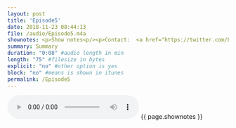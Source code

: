 ```yaml
---
layout: post
title: 'Episode5'
date: 2018-11-23 08:44:13
file: /audio/Episode5.m4a
shownotes: <p>Show notes<p/><p>Contact:  <a href="https://twitter.com/LK64076007A">LK64076007A</a> on Twitter.</p>
summary: Summary
duration: "0:08" #audio length in min
length: "75" #filesize in bytes
explicit: "no" #other option is yes
block: "no" #means is shown in itunes
permalink: /Episode5
---
```

<audio controls>
  <source src="{{site.url}}{{site.baseurl}}{{ page.file }}" type="audio/x-m4a">
Your browser does not support the audio element.
</audio>
{{ page.shownotes }}
